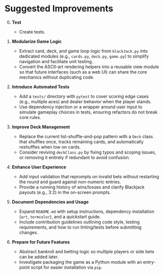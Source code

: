 # Suggested Improvements

0. **Test**
   - Create tests.

1. **Modularize Game Logic**
   - Extract card, deck, and game loop logic from `blackJack.py` into dedicated modules (e.g., `cards.py`, `deck.py`, `game.py`) to simplify navigation and facilitate unit testing.
   - Convert the ASCII-art rendering helpers into a reusable view module so that future interfaces (such as a web UI) can share the core mechanics without duplicating code.

2. **Introduce Automated Tests**
   - Add a `tests/` directory with `pytest` to cover scoring edge cases (e.g., multiple aces) and dealer behavior when the player stands.
   - Use dependency injection or a wrapper around user input to simulate gameplay choices in tests, ensuring refactors do not break core rules.

3. **Improve Deck Management**
   - Replace the current list-shuffle-and-pop pattern with a `Deck` class that shuffles once, tracks remaining cards, and automatically reshuffles when low on cards.
   - Consider reviving `deckClass.py` by fixing typos and scoping issues, or removing it entirely if redundant to avoid confusion.

4. **Enhance User Experience**
   - Add input validation that reprompts on invalid bets without restarting the round and guard against non-numeric entries.
   - Provide a running history of wins/losses and clarify Blackjack payouts (e.g., 3:2) in the on-screen prompts.

5. **Document Dependencies and Usage**
   - Expand `README.md` with setup instructions, dependency installation (`art`, `termcolor`), and a quickstart guide.
   - Include contribution guidelines outlining code style, testing requirements, and how to run linting/tests before submitting changes.

6. **Prepare for Future Features**
   - Abstract bankroll and betting logic so multiple players or side bets can be added later.
   - Investigate packaging the game as a Python module with an entry-point script for easier installation via `pip`.
